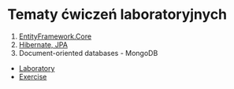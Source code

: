 # Tematy ćwiczeń laboratoryjnych
1. [EntityFramework.Core](https://github.com/igordzie97/databases-frameworks/blob/main/EntityFramework/report.pdf)
2. [Hibernate, JPA](https://github.com/igordzie97/databases-frameworks/blob/main/Hibernate/report.pdf)
3. Document-oriented databases - MongoDB
  - [Laboratory](https://github.com/igordzie97/databases-frameworks/blob/main/MongoDB/Laboratory/report.pdf)
  - [Exercise](https://github.com/igordzie97/databases-frameworks/blob/main/MongoDB/Exercise/report.pdf)
